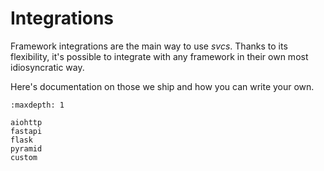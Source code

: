 # Integrations

Framework integrations are the main way to use *svcs*.
Thanks to its flexibility, it's possible to integrate with any framework in their own most idiosyncratic way.

Here's documentation on those we ship and how you can write your own.

```{toctree}
:maxdepth: 1

aiohttp
fastapi
flask
pyramid
custom
```
